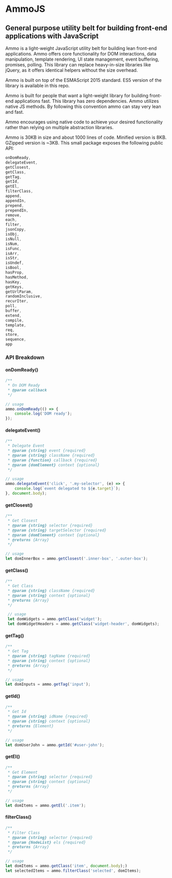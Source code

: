 # AmmoJS
## General purpose utility belt for building front-end applications with JavaScript

Ammo is a light-weight JavaScript utility belt for building lean front-end applications. Ammo offers core functionality for DOM interactions, data manipulation, template rendering, UI state management, event buffering, promises, polling. This library can replace heavy-in-size libraries like jQuery, as it offers identical helpers without the size overhead.

Ammo is built on top of the ESMAScript 2015 standard. ES5 version of the library is available in this repo.

Ammo is built for people that want a light-weight library for building front-end applications fast. This library has zero dependencies. Ammo utilizes native JS methods. By following this convention ammo can stay very lean and fast.

Ammo encourages using native code to achieve your desired functionality rather than relying on multiple abstraction libraries.

Ammo is 30KB in size and about 1000 lines of code. Minified version is 8KB. GZipped version is ~3KB. This small package exposes the following public API:

```javascript
onDomReady,
delegateEvent,
getClosest,
getClass,
getTag,
getId,
getEl,
filterClass,
append,
appendIn,
prepend,
prependIn,
remove,
each,
filter,
jsonCopy,
isObj,
isNull,
isNum,
isFunc,
isArr,
isStr,
isUndef,
isBool,
hasProp,
hasMethod,
hasKey,
getKeys,
getUrlParam,
randomInclusive,
recurIter,
poll,
buffer,
extend,
compile,
template,
req,
store,
sequence,
app
```

### API Breakdown

#### onDomReady()
```javascript
/**
 * On DOM Ready
 * @param callback
 */

// usage
ammo.onDomReady(() => {
    console.log('DOM ready');
});

```

#### delegateEvent()
```javascript
/**
 * Delegate Event
 * @param {string} event {required}
 * @param {string} className {required}
 * @param {function} callback {required}
 * @param {domElement} context {optional}
 */

// usage
ammo.delegateEvent('click', '.my-selector', (e) => {
    console.log(`event delegated to ${e.target}`);
}, document.body);
```

#### getClosest()
```javascript
/**
 * Get Closest
 * @param {string} selector {required}
 * @param {string} targetSelector {required}
 * @param {domElement} context {optional}
 * @returns {Array}
 */

// usage
let domInnerBox = ammo.getClosest('.inner-box', '.outer-box');
```

#### getClass()
```javascript
/**
 * Get Class
 * @param {string} className {required}
 * @param {string} context {optional}
 * @returns {Array}
 */

 // usage
 let domWidgets = ammo.getClass('widget');
 let domWidgetHeaders = ammo.getClass('widget-header', domWidgets);
```

#### getTag()
```javascript
/**
 * Get Tag
 * @param {string} tagName {required}
 * @param {string} context {optional}
 * @returns {Array}
 */

// usage
let domInputs = ammo.getTag('input');
```

#### getId()
```javascript
/**
 * Get Id
 * @param {string} idName {required}
 * @param {string} context {optional}
 * @returns {Element}
 */

// usage
let domUserJohn = ammo.getId('#user-john');
```

#### getEl()
```javascript
/**
 * Get Element
 * @param {string} selector {required}
 * @param {string} context {optional}
 * @returns {Array}
 */

// usage
let domItems = ammo.getEl('.item');
```

#### filterClass()
```javascript
/**
 * Filter Class
 * @param {string} selector {required}
 * @param {NodeList} els {required}
 * @returns {Array}
 */

// usage
let domItems = ammo.getClass('item', document.body);)
let selectedItems = ammo.filterClass('selected', domItems);
```
